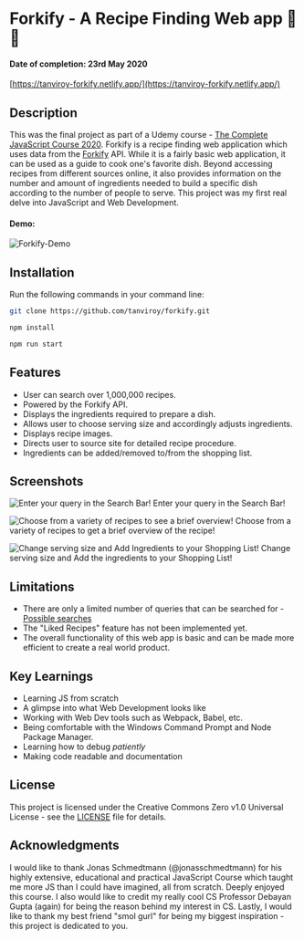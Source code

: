 # Forkify - A Recipe Finding Web app 🥣🍴
#### Date of completion: 23rd May 2020

[https://tanviroy-forkify.netlify.app/](https://tanviroy-forkify.netlify.app/)

## Description
This was the final project as part of a Udemy course - [The Complete JavaScript Course 2020](https://www.udemy.com/the-complete-javascript-course/).
Forkify is a recipe finding web application which uses data from the [Forkify](http://forkify-api.herokuapp.com/) API. While it is a fairly basic web application, it can be used as a guide to cook one's favorite dish. Beyond accessing recipes from different sources online, it also provides information on the number and amount of ingredients needed to build a specific dish according to the number of people to serve.
This project was my first real delve into JavaScript and Web Development. 

#### Demo:
![Forkify-Demo](https://user-images.githubusercontent.com/61850850/85405310-d8240480-b57d-11ea-980b-63cd7766a9c6.gif)

## Installation
Run the following commands in your command line:
```bash
git clone https://github.com/tanviroy/forkify.git

npm install

npm run start
```

## Features
- User can search over 1,000,000 recipes.
- Powered by the Forkify API.
- Displays the ingredients required to prepare a dish.
- Allows user to choose serving size and accordingly adjusts ingredients.
- Displays recipe images.
- Directs user to source site for detailed recipe procedure.
- Ingredients can be added/removed to/from the shopping list.

## Screenshots
![Enter your query in the Search Bar!](https://user-images.githubusercontent.com/61850850/82748691-af172500-9dc1-11ea-828b-97c8136037fd.png)
Enter your query in the Search Bar!  

![Choose from a variety of recipes to see a brief overview!](https://user-images.githubusercontent.com/61850850/82748742-f56c8400-9dc1-11ea-815a-a144f74badf3.png)
Choose from a variety of recipes to get a brief overview of the recipe!  

![Change serving size and Add Ingredients to your Shopping List!](https://user-images.githubusercontent.com/61850850/82748743-f7cede00-9dc1-11ea-849f-caf96b9f18e2.png)
Change serving size and Add the ingredients to your Shopping List!  

## Limitations
* There are only a limited number of queries that can be searched for - [Possible searches](http://forkify-api.herokuapp.com/phrases.html) 
* The "Liked Recipes" feature has not been implemented yet.
* The overall functionality of this web app is basic and can be made more efficient to create a real world product. 

## Key Learnings
* Learning JS from scratch
* A glimpse into what Web Development looks like 
* Working with Web Dev tools such as Webpack, Babel, etc. 
* Being comfortable with the Windows Command Prompt and Node Package Manager. 
* Learning how to debug *patiently*
* Making code readable and documentation

## License
This project is licensed under the Creative Commons Zero v1.0 Universal License - see the [LICENSE](LICENSE) file for details.

## Acknowledgments
I would like to thank Jonas Schmedtmann (@jonasschmedtmann) for his highly extensive, educational and practical JavaScript Course which taught me more JS than I could have imagined, all from scratch. Deeply enjoyed this course. 
I also would like to credit my really cool CS Professor Debayan Gupta (again) for being the reason behind my interest in CS. 
Lastly, I would like to thank my best friend "smol gurl" for being my biggest inspiration - this project is dedicated to you. 
